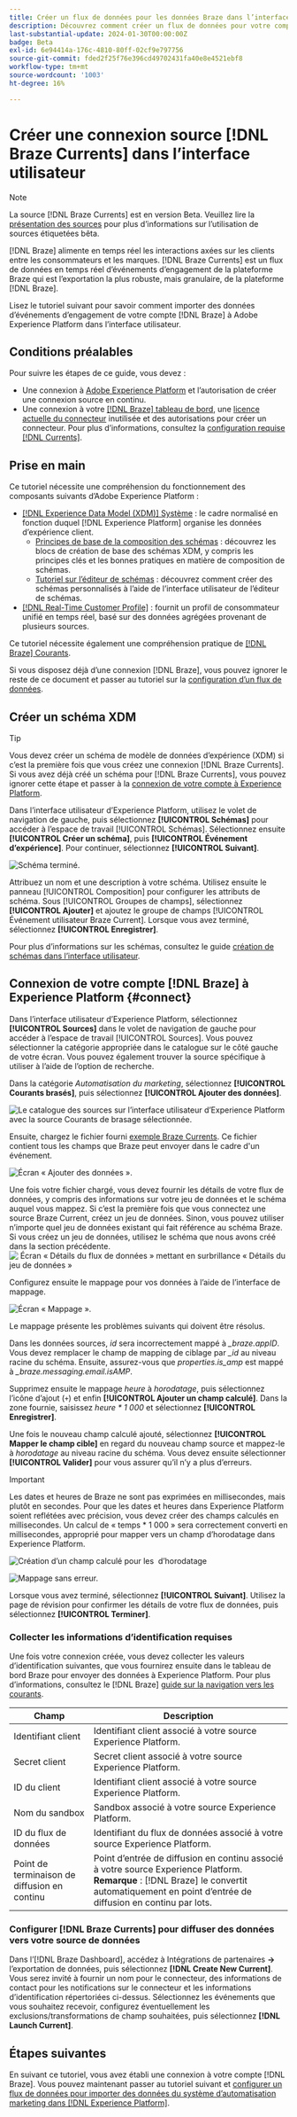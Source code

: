 ```yaml
---
title: Créer un flux de données pour les données Braze dans l’interface utilisateur
description: Découvrez comment créer un flux de données pour votre compte Braze à l’aide de l’interface utilisateur de Adobe Experience Platform.
last-substantial-update: 2024-01-30T00:00:00Z
badge: Beta
exl-id: 6e94414a-176c-4810-80ff-02cf9e797756
source-git-commit: fded2f25f76e396cd49702431fa40e8e4521ebf8
workflow-type: tm+mt
source-wordcount: '1003'
ht-degree: 16%

---
```


# Créer une connexion source [!DNL Braze Currents] dans l’interface utilisateur

>[!NOTE]
>
>La source [!DNL Braze Currents] est en version Beta. Veuillez lire la [présentation des sources](../../../../home.md#terms-and-conditions) pour plus d’informations sur l’utilisation de sources étiquetées bêta.

[!DNL Braze] alimente en temps réel les interactions axées sur les clients entre les consommateurs et les marques. [!DNL Braze Currents] est un flux de données en temps réel d’événements d’engagement de la plateforme Braze qui est l’exportation la plus robuste, mais granulaire, de la plateforme [!DNL Braze].

Lisez le tutoriel suivant pour savoir comment importer des données d’événements d’engagement de votre compte [!DNL Braze] à Adobe Experience Platform dans l’interface utilisateur.

## Conditions préalables

Pour suivre les étapes de ce guide, vous devez :

* Une connexion à [Adobe Experience Platform](https://platform.adobe.com) et l’autorisation de créer une connexion source en continu.
* Une connexion à votre [[!DNL Braze] tableau de bord](https://dashboard.braze.com/sign_in), une [licence actuelle du connecteur](https://www.braze.com/docs/user_guide/data_and_analytics/braze_currents) inutilisée et des autorisations pour créer un connecteur. Pour plus d’informations, consultez la [configuration requise [!DNL Currents]](https://www.braze.com/docs/user_guide/data_and_analytics/braze_currents/setting_up_currents/#requirements).

## Prise en main

Ce tutoriel nécessite une compréhension du fonctionnement des composants suivants d’Adobe Experience Platform :

* [[!DNL Experience Data Model (XDM)] Système](../../../../../xdm/home.md) : le cadre normalisé en fonction duquel [!DNL Experience Platform] organise les données d’expérience client.
   * [Principes de base de la composition des schémas](../../../../../xdm/schema/composition.md) : découvrez les blocs de création de base des schémas XDM, y compris les principes clés et les bonnes pratiques en matière de composition de schémas.
   * [Tutoriel sur l’éditeur de schémas](../../../../../xdm/tutorials/create-schema-ui.md) : découvrez comment créer des schémas personnalisés à l’aide de l’interface utilisateur de l’éditeur de schémas.
* [[!DNL Real-Time Customer Profile]](../../../../../profile/home.md) : fournit un profil de consommateur unifié en temps réel, basé sur des données agrégées provenant de plusieurs sources.

Ce tutoriel nécessite également une compréhension pratique de [[!DNL Braze] Courants](https://www.braze.com/docs/user_guide/data_and_analytics/braze_currents).

Si vous disposez déjà d’une connexion [!DNL Braze], vous pouvez ignorer le reste de ce document et passer au tutoriel sur la [configuration d’un flux de données](../../dataflow/marketing-automation.md).

## Créer un schéma XDM

>[!TIP]
>
>Vous devez créer un schéma de modèle de données d’expérience (XDM) si c’est la première fois que vous créez une connexion [!DNL Braze Currents]. Si vous avez déjà créé un schéma pour [!DNL Braze Currents], vous pouvez ignorer cette étape et passer à la [connexion de votre compte à Experience Platform](#connect).

Dans l’interface utilisateur d’Experience Platform, utilisez le volet de navigation de gauche, puis sélectionnez **[!UICONTROL Schémas]** pour accéder à l’espace de travail [!UICONTROL Schémas]. Sélectionnez ensuite **[!UICONTROL Créer un schéma]**, puis **[!UICONTROL Événement d’expérience]**. Pour continuer, sélectionnez **[!UICONTROL Suivant]**.

![Schéma terminé.](../../../../images/tutorials/create/braze/schema.png)

Attribuez un nom et une description à votre schéma. Utilisez ensuite le panneau [!UICONTROL Composition] pour configurer les attributs de schéma. Sous [!UICONTROL Groupes de champs], sélectionnez **[!UICONTROL Ajouter]** et ajoutez le groupe de champs [!UICONTROL Événement utilisateur Braze Current]. Lorsque vous avez terminé, sélectionnez **[!UICONTROL Enregistrer]**.

Pour plus d’informations sur les schémas, consultez le guide [création de schémas dans l’interface utilisateur](../../../../../xdm/tutorials/create-schema-ui.md).

## Connexion de votre compte [!DNL Braze] à Experience Platform {#connect}

Dans l’interface utilisateur d’Experience Platform, sélectionnez **[!UICONTROL Sources]** dans le volet de navigation de gauche pour accéder à l’espace de travail [!UICONTROL Sources]. Vous pouvez sélectionner la catégorie appropriée dans le catalogue sur le côté gauche de votre écran. Vous pouvez également trouver la source spécifique à utiliser à l’aide de l’option de recherche.

Dans la catégorie *Automatisation du marketing*, sélectionnez **[!UICONTROL Courants brasés]**, puis sélectionnez **[!UICONTROL Ajouter des données]**.

![Le catalogue des sources sur l’interface utilisateur d’Experience Platform avec la source Courants de brasage sélectionnée.](../../../../images/tutorials/create/braze/catalog.png)

Ensuite, chargez le fichier fourni [exemple Braze Currents](https://github.com/Appboy/currents-examples/blob/master/sample-data/Adobe/adobe_examples.json). Ce fichier contient tous les champs que Braze peut envoyer dans le cadre d&#39;un événement.

![Écran « Ajouter des données ».](../../../../images/tutorials/create/braze/select-data.png)

Une fois votre fichier chargé, vous devez fournir les détails de votre flux de données, y compris des informations sur votre jeu de données et le schéma auquel vous mappez.  Si c’est la première fois que vous connectez une source Braze Current, créez un jeu de données.  Sinon, vous pouvez utiliser n’importe quel jeu de données existant qui fait référence au schéma Braze.  Si vous créez un jeu de données, utilisez le schéma que nous avons créé dans la section précédente.
![&#x200B; Écran « Détails du flux de données » mettant en surbrillance « Détails du jeu de données » &#x200B;](../../../../images/tutorials/create/braze/dataflow-detail.png)

Configurez ensuite le mappage pour vos données à l’aide de l’interface de mappage.

![Écran « Mappage ».](../../../../images/tutorials/create/braze/mapping_errors.png)

Le mappage présente les problèmes suivants qui doivent être résolus.

Dans les données sources, *id* sera incorrectement mappé à *_braze.appID*. Vous devez remplacer le champ de mapping de ciblage par *_id* au niveau racine du schéma. Ensuite, assurez-vous que *properties.is_amp* est mappé à *_braze.messaging.email.isAMP*.

Supprimez ensuite le mappage *heure* à *horodatage*, puis sélectionnez l’icône d’ajout (`+`) et enfin **[!UICONTROL Ajouter un champ calculé]**. Dans la zone fournie, saisissez *heure \* 1 000* et sélectionnez **[!UICONTROL Enregistrer]**.

Une fois le nouveau champ calculé ajouté, sélectionnez **[!UICONTROL Mapper le champ cible]** en regard du nouveau champ source et mappez-le à *horodatage* au niveau racine du schéma. Vous devez ensuite sélectionner **[!UICONTROL Valider]** pour vous assurer qu’il n’y a plus d’erreurs.

>[!IMPORTANT]
>
>Les dates et heures de Braze ne sont pas exprimées en millisecondes, mais plutôt en secondes. Pour que les dates et heures dans Experience Platform soient reflétées avec précision, vous devez créer des champs calculés en millisecondes. Un calcul de « temps * 1 000 » sera correctement converti en millisecondes, approprié pour mapper vers un champ d’horodatage dans Experience Platform.
>
>![Création d’un champ calculé pour les &#x200B;](../../../../images/tutorials/create/braze/create-calculated-field.png) d’horodatage

![Mappage sans erreur.](../../../../images/tutorials/create/braze/completed_mapping.png)

Lorsque vous avez terminé, sélectionnez **[!UICONTROL Suivant]**. Utilisez la page de révision pour confirmer les détails de votre flux de données, puis sélectionnez **[!UICONTROL Terminer]**.

### Collecter les informations d’identification requises

Une fois votre connexion créée, vous devez collecter les valeurs d’identification suivantes, que vous fournirez ensuite dans le tableau de bord Braze pour envoyer des données à Experience Platform. Pour plus d’informations, consultez le [!DNL Braze] [guide sur la navigation vers les courants](https://www.braze.com/docs/user_guide/data_and_analytics/braze_currents/setting_up_currents/#step-2-navigate-to-currents).

| Champ | Description |
| --- | --- |
| Identifiant client | Identifiant client associé à votre source Experience Platform. |
| Secret client | Secret client associé à votre source Experience Platform. |
| ID du client | Identifiant client associé à votre source Experience Platform. |
| Nom du sandbox | Sandbox associé à votre source Experience Platform. |
| ID du flux de données | Identifiant du flux de données associé à votre source Experience Platform. |
| Point de terminaison de diffusion en continu | Point d’entrée de diffusion en continu associé à votre source Experience Platform. **Remarque** : [!DNL Braze] le convertit automatiquement en point d’entrée de diffusion en continu par lots. |

### Configurer [!DNL Braze Currents] pour diffuser des données vers votre source de données

Dans l’[!DNL Braze Dashboard], accédez à Intégrations de partenaires **->** l’exportation de données, puis sélectionnez **[!DNL Create New Current]**. Vous serez invité à fournir un nom pour le connecteur, des informations de contact pour les notifications sur le connecteur et les informations d’identification répertoriées ci-dessus. Sélectionnez les événements que vous souhaitez recevoir, configurez éventuellement les exclusions/transformations de champ souhaitées, puis sélectionnez **[!DNL Launch Current]**.

## Étapes suivantes

En suivant ce tutoriel, vous avez établi une connexion à votre compte [!DNL Braze]. Vous pouvez maintenant passer au tutoriel suivant et [configurer un flux de données pour importer des données du système d’automatisation marketing dans [!DNL Experience Platform]](../../dataflow/marketing-automation.md).
